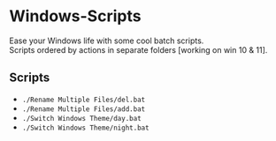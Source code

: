 # Windows-Scripts
Ease your Windows life with some cool batch scripts. <br/>
Scripts ordered by actions in separate folders [working on win 10 & 11].

## Scripts
- `./Rename Multiple Files/del.bat`
- `./Rename Multiple Files/add.bat`
- `./Switch Windows Theme/day.bat`
- `./Switch Windows Theme/night.bat`
